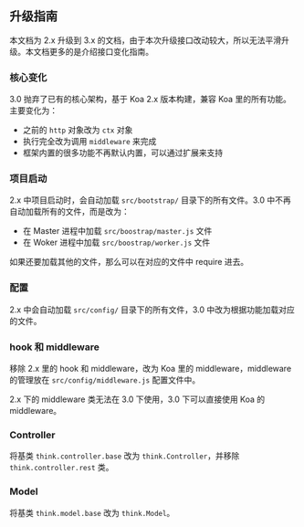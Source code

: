 ## 升级指南

本文档为 2.x 升级到 3.x 的文档，由于本次升级接口改动较大，所以无法平滑升级。本文档更多的是介绍接口变化指南。

### 核心变化

3.0 抛弃了已有的核心架构，基于 Koa 2.x 版本构建，兼容 Koa 里的所有功能。主要变化为：

* 之前的 `http` 对象改为 `ctx` 对象
* 执行完全改为调用 `middleware` 来完成
* 框架内置的很多功能不再默认内置，可以通过扩展来支持

### 项目启动

2.x 中项目启动时，会自动加载 `src/bootstrap/` 目录下的所有文件。3.0 中不再自动加载所有的文件，而是改为：

* 在 Master 进程中加载 `src/boostrap/master.js` 文件
* 在 Woker 进程中加载 `src/boostrap/worker.js` 文件

如果还要加载其他的文件，那么可以在对应的文件中 require 进去。

### 配置

2.x 中会自动加载 `src/config/` 目录下的所有文件，3.0 中改为根据功能加载对应的文件。

### hook 和 middleware

移除 2.x 里的 hook 和 middleware，改为 Koa 里的 middleware，middleware 的管理放在 `src/config/middleware.js` 配置文件中。

2.x 下的 middleware 类无法在 3.0 下使用，3.0 下可以直接使用 Koa 的 middleware。

### Controller

将基类 `think.controller.base` 改为 `think.Controller`，并移除 `think.controller.rest` 类。

### Model

将基类 `think.model.base` 改为 `think.Model`。
